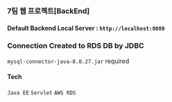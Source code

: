 ### 7팀 웹 프로젝트[BackEnd]


#### Default Backend Local Server : `http://localhost:8080`



### Connection Created to RDS DB by JDBC
`mysql-connector-java-8.0.27.jar` required

#### Tech

`Java EE` `Servlet` `AWS RDS`

